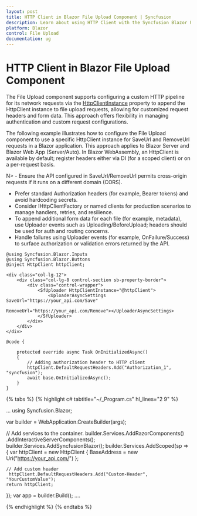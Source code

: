 ```yaml
---
layout: post
title: HTTP Client in Blazor File Upload Component | Syncfusion
description: Learn about using HTTP Client with the Syncfusion Blazor File Upload component for handling file uploads with customized requests.
platform: Blazor
control: File Upload
documentation: ug
---
```


# HTTP Client in Blazor File Upload Component

The File Upload component supports configuring a custom HTTP pipeline for its network requests via the  [HttpClientInstance](https://help.syncfusion.com/cr/blazor/Syncfusion.Blazor.Inputs.SfUploader.html#Syncfusion_Blazor_Inputs_SfUploader_HttpClientInstance) property to append the HttpClient instance to file upload requests, allowing for customized request headers and form data. This approach offers flexibility in managing authentication and custom request configurations.

The following example illustrates how to configure the File Upload component to use a specific HttpClient instance for SaveUrl and RemoveUrl requests in a Blazor application. This approach applies to Blazor Server and Blazor Web App (Server/Auto). In Blazor WebAssembly, an HttpClient is available by default; register headers either via DI (for a scoped client) or on a per-request basis.

N> - Ensure the API configured in SaveUrl/RemoveUrl permits cross-origin requests if it runs on a different domain (CORS).
- Prefer standard Authorization headers (for example, Bearer tokens) and avoid hardcoding secrets.
- Consider IHttpClientFactory or named clients for production scenarios to manage handlers, retries, and resilience.
- To append additional form data for each file (for example, metadata), use Uploader events such as Uploading/BeforeUpload; headers should be used for auth and routing concerns.
- Handle failures using Uploader events (for example, OnFailure/Success) to surface authorization or validation errors returned by the API.

```cshtml
@using Syncfusion.Blazor.Inputs
@using Syncfusion.Blazor.Buttons
@inject HttpClient httpClient;

<div class="col-lg-12">
    <div class="col-lg-8 control-section sb-property-border">
        <div class="control-wrapper">
            <SfUploader HttpClientInstance="@httpClient">
                <UploaderAsyncSettings SaveUrl="https://your_api.com/Save"
                                       RemoveUrl="https://your_api.com/Remove"></UploaderAsyncSettings>
            </SfUploader>
        </div>
    </div>
</div>

@code {

    protected override async Task OnInitializedAsync()
    {
        // Adding authorization header to HTTP client
        httpClient.DefaultRequestHeaders.Add("Authorization_1", "syncfusion");
        await base.OnInitializedAsync();
    }
}
```

{% tabs %}
{% highlight c# tabtitle="~/_Program.cs" hl_lines="2 9" %}

...
using Syncfusion.Blazor;

var builder = WebApplication.CreateBuilder(args);

// Add services to the container.
builder.Services.AddRazorComponents()
    .AddInteractiveServerComponents();
builder.Services.AddSyncfusionBlazor();
builder.Services.AddScoped(sp =>
{
    var httpClient = new HttpClient
    {
        BaseAddress = new Uri("https://your_api.com/")
    };

    // Add custom header
     httpClient.DefaultRequestHeaders.Add("Custom-Header", "YourCustomValue");
    return httpClient;
});
var app = builder.Build();
....

{% endhighlight %}
{% endtabs %}